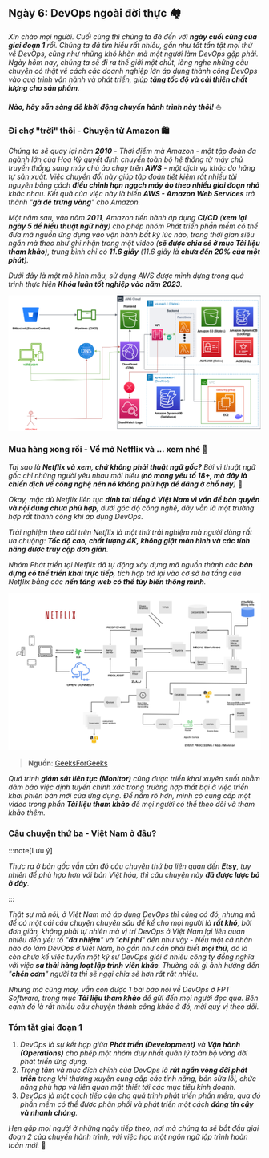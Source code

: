 ## Ngày 6: DevOps ngoài đời thực 🏘

_Xin chào mọi người. Cuối cùng thì chúng ta đã đến với **ngày cuối cùng của giai đoạn 1** rồi. Chúng ta đã tìm hiểu rất nhiều, 
gần như tất tần tật mọi thứ về DevOps, cũng như những khó khăn mà một người làm DevOps gặp phải. Ngày hôm nay, chúng ta sẽ đi
ra thế giới một chút, lắng nghe những câu chuyện có thật về cách các doanh nghiệp lớn áp dụng thành công DevOps vào quá trình
vận hành và phát triển, giúp **tăng tốc độ và cải thiện chất lượng cho sản phẩm**._

**_Nào, hãy sẵn sàng để khởi động chuyến hành trình này thôi!_** ⛵

### Đi chợ "trời" thôi - Chuyện từ Amazon 🛍

_Chúng ta sẽ quay lại năm **2010** - Thời điểm mà Amazon - một tập đoàn đa ngành lớn của Hoa Kỳ quyết định chuyển toàn bộ 
hệ thống từ máy chủ truyền thống sang máy chủ ảo chạy trên **AWS** - một dịch vụ khác do hãng tự sản xuất. Việc chuyển đổi
này giúp tập đoàn tiết kiệm rất nhiều tài nguyên bằng cách **điều chỉnh hạn ngạch máy ảo theo nhiều giai đoạn nhỏ** khác 
nhau. Kết quả của việc này là biến **AWS - Amazon Web Services** trở thành "**gà đẻ trứng vàng**" cho Amazon._

_Một năm sau, vào năm **2011**, Amazon tiến hành áp dụng **CI/CD** (**xem lại ngày 5 để hiểu thuật ngữ này**) 
cho phép nhóm Phát triển phần mềm có thể đưa mã nguồn ứng dụng vào vận hành bất kỳ lúc nào, trong thời gian siêu ngắn mà 
theo như ghi nhận trong một video (**sẽ được chia sẻ ở mục Tài liệu tham khảo**), trung bình chỉ có **11.6 giây** 
(11.6 giây là **chưa đến 20% của một phút**)._

_Dưới đây là một mô hình mẫu, sử dụng AWS được mình dựng trong quá trình thực hiện **Khóa luận tốt nghiệp vào năm 2023**._

![AWS](../../../public/90days/devops/aws.png)

### Mua hàng xong rồi - Về mở Netflix và ... xem nhé 💽

_Tại sao là **Netflix và xem, chứ không phải thuật ngữ gốc?** Bởi vì thuật ngữ gốc chỉ những người yêu nhau mới hiểu 
(**nó mang yếu tố 18+, mà đây là chiến dịch về công nghệ nên nó không phù hợp để đăng ở chỗ này**)_ 🤣

_Okay, mặc dù Netflix liên tục **dính tai tiếng ở Việt Nam vì vấn đề bản quyền và nội dung chưa phù hợp**, dưới góc độ 
công nghệ, đây vẫn là một trường hợp rất thành công khi áp dụng DevOps._

_Trải nghiệm theo dõi trên Netflix là một thứ trải nghiệm mà người dùng rất ưa chuộng: **Tốc độ cao, chất lượng 4K, 
không giật màn hình và các tính năng được truy cập đơn giản**._

_Nhóm Phát triển tại Netflix đã tự động xây dựng mã nguồn thành các **bản dựng có thể triển khai trực tiếp**, tích hợp 
trở lại vào cơ sở hạ tầng của Netflix bằng các **nền tảng web có thể tùy biến thông minh**._

![Netflix](../../../public/90days/devops/netflix.png)

> **Nguồn**: [GeeksForGeeks](https://www.geeksforgeeks.org/system-design-netflix-a-complete-architecture/)

_Quá trình **giám sát liên tục (Monitor)** cũng được triển khai xuyên suốt nhằm đảm bảo việc định tuyến chính xác trong 
trường hợp thất bại ở việc triển khai phiên bản mới của ứng dụng. Để nắm rõ hơn, mình có cung cấp một video trong phần
 **Tài liệu tham khảo** để mọi người có thể theo dõi và tham khảo thêm._

### Câu chuyện thứ ba - Việt Nam ở đâu?

:::note[Lưu ý]

_Thực ra ở bản gốc vẫn còn đó câu chuyện thứ ba liên quan đến **Etsy**, tuy nhiên để phù hợp hơn với bản Việt hóa, thì 
câu chuyện này **đã được lược bỏ ở đây**._

:::

_Thật sự mà nói, ở Việt Nam mà áp dụng DevOps thì cũng có đó, nhưng mà để có một cái câu chuyện chuyên sâu để kể cho mọi 
người là **rất khó**, bởi đơn giản, không phải tự nhiên mà vị trí DevOps ở Việt Nam lại liên quan nhiều đến yếu tố 
"**đa nhiệm**" và "**chi phí**" đến như vậy - Nếu một cá nhân nào đó làm DevOps ở Việt Nam, họ gần như cần phải biết 
**mọi thứ**, đó là còn chưa kể việc tuyển một kỹ sư DevOps giỏi ở nhiều công ty đồng nghĩa với việc **sa thải hàng loạt 
lập trình viên khác**. Thường cái gì ảnh hưởng đến "**chén cơm**" người ta thì sẽ ngại chia sẻ hơn rất rất nhiều._

_Nhưng mà cũng may, vẫn còn được 1 bài báo nói về DevOps ở FPT Software, trong mục **Tài liệu tham khảo** để gửi đến 
mọi người đọc qua. Bên cạnh đó là rất nhiều câu chuyện thành công khác ở đó, mời quý vị theo dõi._

### Tóm tắt giai đoạn 1

1. _DevOps là sự kết hợp giữa **Phát triển (Development)** và **Vận hành (Operations)** cho phép một nhóm duy nhất quản lý 
toàn bộ vòng đời phát triển ứng dụng._
2. _Trọng tâm và mục đích chính của DevOps là **rút ngắn vòng đời phát triển** trong khi thường xuyên cung cấp các tính năng, 
bản sửa lỗi, chức năng phù hợp và liên quan mật thiết tới các mục tiêu kinh doanh._
3. _DevOps là một cách tiếp cận cho quá trình phát triển phần mềm, qua đó phần mềm có thể được phân phối và phát triển 
một cách **đáng tin cậy và nhanh chóng**._

_Hẹn gặp mọi người ở những ngày tiếp theo, nơi mà chúng ta sẽ bắt đầu giai đoạn 2 của chuyến hành trình, với việc học một
ngôn ngữ lập trình hoàn toàn mới._ 🚀